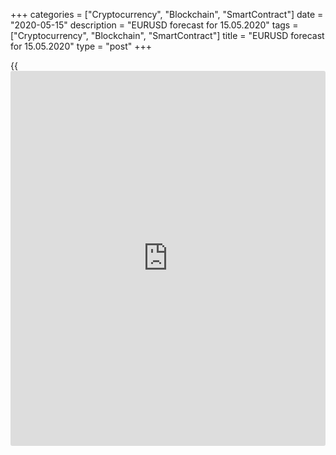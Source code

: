+++
categories = ["Cryptocurrency", "Blockchain", "SmartContract"]
date = "2020-05-15"
description = "EURUSD forecast for 15.05.2020"
tags = ["Cryptocurrency", "Blockchain", "SmartContract"]
title = "EURUSD forecast for 15.05.2020"
type = "post"
+++

{{<iframe id="large-banner" src="https://www.bounty.group/#slide=11.0" width="100%" height="600" scrolling="no" style="border: 0px solid rgb(216, 221, 230); border-radius: 3px;">}}

May 15, 2020

May 15, 2020

Euro enjoys the calmDmitri Demidenko

## The EUR/USD needs a fresh driver

The markets now enjoy calm after the storm. After jumping up and down in
the February-March period, the [EUR/USD][1] is slowly moving in the
range that becomes narrower. Bulls can’t drive the price above 1.09,
bears can’t break through the support at 1.07-1.0775. The pair needs
fresh drives to exit the trading range, but there isn’t yet any new
driver.

The euro is supported by the US stocks that have stabilized amid a drop
in the US jobless claims and a rise in the Chinese industrial production
by 3.9% Y-o-Y in April. However, China’s retail sales and investments
continue contracting, and Donald Trump, like a naughty child, refuses to
talk to Xi Jinping. The US President says he could even cut all the ties
with China, and if the US did it, it would save $500 billion. The US-
China trade war could still be resumed, and the trade war in 2018-2019
did much harm to the export-led euro area.

 **Dynamics of China’s industrial production and retail sales**

![LiteForex: EURUSD forecast for 15.05.2020][2]

 _Source: Bloomberg_

The euro is waiting for Germany’s GDP report. While Germany is
complaining that it will lose €81.5 billion in tax revenues, other euro-
area countries criticize Berlin for its unwillingness to spend money.
Angela Merkel’s government could receive resources virtually for free,
but it didn’t. As a result, Germany has the lowest debt-to-GDP ratio of
major euro-area countries. German GDP will be down by just 2.2% Q-o-Q,
according to Bloomberg experts. The euro-area GDP will lose 3.8% Q-o-Q.
The inequality causes envy and discontent, and the German constitutional
court requires explanations from the ECB, which provides aid to poorer
countries. The fish rots from the head. So, I won’t be surprised if the
currency bloc starts falling apart because of Germany.

 **Dynamics of debt-to-GDP ratio in euro-area countries**

![LiteForex: EURUSD forecast for 15.05.2020][3]

 _Source: Bloomberg_

The euro looks vulnerable. But for the US stock indexes, grabbing every
positive [news](https://www.letsplayfx.com/blog/forex-news-website/) bit, or the factors of the greenback's weakness in the
long-term outlook, the [EUR/USD][1] would be below the support
1.077-1.0775. The US huge public debt and the expansion of the Fed’s
balance sheet to $9.63 trillion by December 2021 and to $11.27 trillion
by December 2022, according to the forecast of the analysts polled by
the Wall Street Journal, make [investor](https://www.fintechee.com/tutorial-for-forex-trading/investor-mode/)s worry. Investors now wonder when
they will need to sell the dollar.

Remarkably, the median gauge of Bloomberg experts suggests the
[EUR/USD][1] should be at 1.12 in late 2020. Yes, the forecast has
lowered from 1.15 suggested in January, but the bulls still hope to
resume the euro uptrend. In my opinion, this could happen only if the
trade war completely ends, the euro area stays united and the global GDP
quickly rebounds in the second quarter. All of this is still possible.
In the meanwhile, the [EUR/USD][1] is slowly drifting in the trading
range of 1.077-1.09.

* * *

P.S. Did you like my article? Share it in social networks: it will be
the best “thank you" :)

Ask me questions and comment below. I’ll be glad to answer your
questions and give necessary explanations.

 **Useful links:**

  * I recommend trying to trade with a reliable broker [here][4]. The system allows you to trade by yourself or copy successful traders from all across the globe.
  * Use my promo-code BLOG for getting deposit bonus 50% on LiteForex platform. Just enter this code in the appropriate field while [depositing][5] your trading account.
  * Telegram channel with high-quality analytics, Forex reviews, training articles, and other useful things for traders <t.me/liteforex>

## Price chart of EURUSD in real time mode

![Euro enjoys the calm][6]

The content of this article reflects the author’s opinion and does not
necessarily reflect the official position of LiteForex. The material
published on this page is provided for informational purposes only and
should not be considered as the provision of investment advice for the
purposes of Directive 2004/39/EC.

Rate this article:

{{value}}

( {{count}} {{title}} )

   1. my.liteforex.com/trading/chart?symbol=EURUSD&returnUrl=true
   2. cdn.liteforex.com/cache/uploads/blog_post/eurusd/china-indicators-15-05-20.jpg?w=30&s=0b61b8842ff9a531132e83306082e42a
   3. cdn.liteforex.com/cache/uploads/blog_post/eurusd/debt-euro-area-15-05-20.jpg?w=30&s=4d92da9dfc22112a3124568b79aeb49b
   4. my.liteforex.com/?category=analysts-opinions&slug=euro-enjoys-the-calm&openPopup=%2Fregistration%2Fpopup&utm_source=blog&utm_medium=article&utm_campaign=bonus
   5. my.liteforex.com/deposit/?category=analysts-opinions&slug=euro-enjoys-the-calm&promo_code=BLOG&utm_source=blog&utm_medium=article&utm_campaign=bonus
   6. cdn.liteforex.com/cache/uploads/blog_post/eurusd/liteforex-blog-eurusd-15-05-20.jpg?q=75&w=1000&s=21244a592112ae03a9142e9cc367edbe